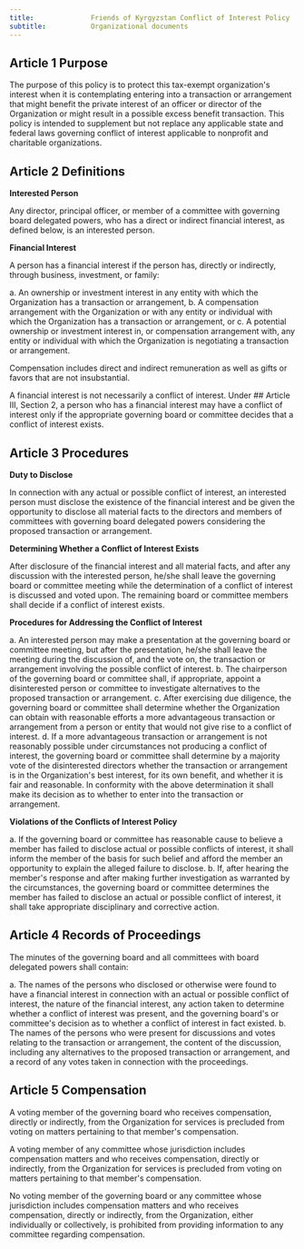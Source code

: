 ```yaml
---
title:				Friends of Kyrgyzstan Conflict of Interest Policy
subtitle:			Organizational documents
---
```



## Article 1 Purpose

The purpose of this policy is to protect this tax-exempt organization's interest when it is contemplating entering into a transaction or arrangement that might benefit the private interest of an officer or director of the Organization or might result in a possible excess benefit transaction. This policy is intended to supplement but not replace any applicable state and federal laws governing conflict of interest applicable to nonprofit and charitable organizations.

## Article 2 Definitions

**Interested Person**

Any director, principal officer, or member of a committee with governing board delegated powers, who has a direct or indirect financial interest, as defined below, is an interested person. 

**Financial Interest**

A person has a financial interest if the person has, directly or indirectly, through business, investment, or family: 

a. An ownership or investment interest in any entity with which the Organization has a transaction or arrangement, 
b. A compensation arrangement with the Organization or with any entity or individual with which the Organization has a transaction or arrangement, or 
c. A potential ownership or investment interest in, or compensation arrangement with, any entity or individual with which the Organization is negotiating a transaction or arrangement. 

Compensation includes direct and indirect remuneration as well as gifts or favors that are not insubstantial. 

A financial interest is not necessarily a conflict of interest. Under ## Article III, Section 2, a person who has a financial interest may have a conflict of interest only if the appropriate governing board or committee decides that a conflict of interest exists.

## Article 3 Procedures

**Duty to Disclose**

In connection with any actual or possible conflict of interest, an interested person must disclose the existence of the financial interest and be given the opportunity  to disclose all material facts to the directors and members of committees with governing board delegated powers considering the proposed transaction or arrangement.

**Determining Whether a Conflict of Interest Exists**

After disclosure of the financial interest and all material facts, and after any discussion with the interested person, he/she shall leave the governing board or committee meeting while the determination of a conflict of interest is discussed and voted upon. The remaining board or committee members shall decide if a conflict of interest exists.

**Procedures for Addressing the Conflict of Interest**

a. An interested person may make a presentation at the governing board or committee meeting, but after the presentation, he/she shall leave the meeting during the discussion of, and the vote on, the transaction or arrangement involving the possible conflict of interest. 
b. The chairperson of the governing board or committee shall, if appropriate, appoint a disinterested person or committee to investigate alternatives to the proposed transaction or arrangement. 
c. After exercising due diligence, the governing board or committee shall determine whether the Organization can obtain with reasonable efforts a more advantageous transaction or arrangement from a person or entity that would not give rise to a conflict of interest. 
d. If a more advantageous transaction or arrangement is not reasonably possible under circumstances not producing a conflict of interest, the governing board or committee shall determine by a majority vote of the disinterested directors whether the transaction or arrangement is in the Organization's best interest, for its own benefit, and whether it is fair and reasonable. In conformity with the above determination it shall make its decision as to whether to enter into the transaction or arrangement. 

**Violations of the Conflicts of Interest Policy**

a. If the governing board or committee has reasonable cause to believe a member has failed to disclose actual or possible conflicts of interest, it shall inform the member of the basis for such belief and afford the member an opportunity to explain the alleged failure to disclose.
b. If, after hearing the member's response and after making further investigation as warranted by the circumstances, the governing board or committee determines the member has failed to disclose an actual or possible conflict of interest, it shall take appropriate disciplinary and corrective action. 

## Article 4 Records of Proceedings

The minutes of the governing board and all committees with board delegated powers shall contain: 

a. The names of the persons who disclosed or otherwise were found to have a financial 
interest in connection with an actual or possible conflict of interest, the nature of the financial interest, any action taken to determine whether a conflict of interest was present, and the governing board's or committee's decision as to whether a conflict of interest in fact existed. 
b. The names of the persons who were present for discussions and votes relating to the transaction or arrangement, the content of the discussion, including any alternatives to the proposed transaction or arrangement, and a record of any votes taken in connection with the proceedings. 

## Article 5 Compensation

A voting member of the governing board who receives compensation, directly or indirectly, from the Organization for services is precluded from voting on matters pertaining to that member's compensation.

A voting member of any committee whose jurisdiction includes compensation matters and who receives compensation, directly or indirectly, from the Organization for services is precluded from voting on matters pertaining to that member's compensation.

No voting member of the governing board or any committee whose jurisdiction includes compensation matters and who receives compensation, directly or indirectly, from the Organization, either individually or collectively, is prohibited from providing information to any committee regarding compensation.
